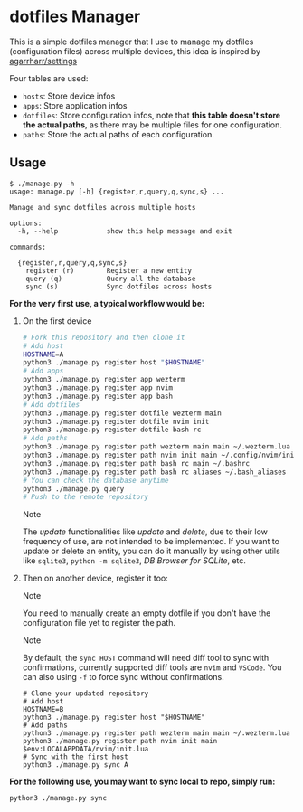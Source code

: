 # dotfiles Manager

This is a simple dotfiles manager that I use to manage my dotfiles (configuration files) across multiple devices,
this idea is inspired by [agarrharr/settings](https://github.com/agarrharr/settings)

Four tables are used:

- `hosts`: Store device infos
- `apps`: Store application infos
- `dotfiles`: Store configuration infos, note that **this table doesn't store the actual paths**, as there may be multiple files for one configuration.
- `paths`: Store the actual paths of each configuration.

## Usage

```plain
$ ./manage.py -h
usage: manage.py [-h] {register,r,query,q,sync,s} ...

Manage and sync dotfiles across multiple hosts

options:
  -h, --help            show this help message and exit

commands:

  {register,r,query,q,sync,s}
    register (r)        Register a new entity
    query (q)           Query all the database
    sync (s)            Sync dotfiles across hosts
```

**For the very first use, a typical workflow would be:**

1. On the first device

    ```bash
    # Fork this repository and then clone it
    # Add host
    HOSTNAME=A
    python3 ./manage.py register host "$HOSTNAME"
    # Add apps
    python3 ./manage.py register app wezterm
    python3 ./manage.py register app nvim
    python3 ./manage.py register app bash
    # Add dotfiles
    python3 ./manage.py register dotfile wezterm main
    python3 ./manage.py register dotfile nvim init
    python3 ./manage.py register dotfile bash rc
    # Add paths
    python3 ./manage.py register path wezterm main main ~/.wezterm.lua
    python3 ./manage.py register path nvim init main ~/.config/nvim/init.lua
    python3 ./manage.py register path bash rc main ~/.bashrc
    python3 ./manage.py register path bash rc aliases ~/.bash_aliases
    # You can check the database anytime
    python3 ./manage.py query
    # Push to the remote repository
    ```

    > [!NOTE]
    > The *update* functionalities like *update* and *delete*, due to their low
    > frequency of use, are not intended to be implemented.
    > If you want to update or delete an entity, you can do it manually by using
    > other utils like `sqlite3`, `python -m sqlite3`, *DB Browser for SQLite*, etc.

1. Then on another device, register it too:

    > [!NOTE]
    > You need to manually create an empty dotfile if you don't have the
    > configuration file yet to register the path.

    > [!NOTE]
    > By default, the `sync HOST` command will need diff tool to sync with
    > confirmations, currently supported diff tools are `nvim` and `VSCode`.
    > You can also using `-f` to force sync without confirmations.

    ```pwsh
    # Clone your updated repository
    # Add host
    HOSTNAME=B
    python3 ./manage.py register host "$HOSTNAME"
    # Add paths
    python3 ./manage.py register path wezterm main main ~/.wezterm.lua
    python3 ./manage.py register path nvim init main $env:LOCALAPPDATA/nvim/init.lua
    # Sync with the first host
    python3 ./manage.py sync A
    ```

**For the following use, you may want to sync local to repo, simply run:**

```bash
python3 ./manage.py sync
```
